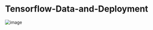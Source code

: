 # Tensorflow-Data-and-Deployment
![image](https://user-images.githubusercontent.com/26979168/86438395-1494f480-bd24-11ea-8a4b-38383712759e.png)
